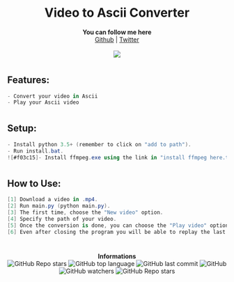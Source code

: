 <h1 align="center">Video to Ascii Converter</h1>
<p align="center">
	<b>You can follow me here</b><br>
	<a href="https://github.com/0FA-git">Github</a> |
	<a href="https://twitter.com/ehcmoa">Twitter</a> 
	<br><br>
	<img src="https://media.giphy.com/media/C8A8UNursWU8NUCoDk/giphy.gif" />
</p>

#

## Features:
```cs
- Convert your video in Ascii
- Play your Ascii video
```

#

## Setup:
```cs
- Install python 3.5+ (remember to click on "add to path").
- Run install.bat.
![#f03c15]- Install ffmpeg.exe using the link in "install ffmpeg here.txt" and place it in the same folder as main.py.

```

#

## How to Use:
```cs
[1] Download a video in .mp4.
[2] Run main.py (python main.py).
[3] The first time, choose the "New video" option.
[4] Specify the path of your video.
[5] Once the conversion is done, you can choose the "Play video" option.
[6] Even after closing the program you will be able to replay the last video you converted.
```

#

<p align="center"> 
    <b>Informations</b><br>
    <img alt="GitHub Repo stars" src="https://img.shields.io/github/stars/0FA-git/VAC?style=social">
    <img alt="GitHub top language" src="https://img.shields.io/github/languages/top/0FA-git/VAC">
    <img alt="GitHub last commit" src="https://img.shields.io/github/last-commit/0FA-git/VAC">
    <img alt="GitHub" src="https://img.shields.io/github/license/0FA-git/VAC">
    <img alt="GitHub watchers" src="https://img.shields.io/github/watchers/0FA-git/VAC?style=social">
    <img alt="GitHub Repo stars" src="https://img.shields.io/github/stars/0FA-git/VAC?style=social">
</p>
